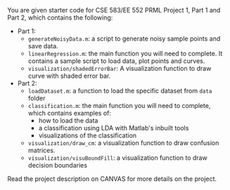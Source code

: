 You are given starter code for CSE 583/EE 552 PRML Project 1, Part 1 and Part 2,  which contains the following: 

- Part 1:
  - `generateNoisyData.m`: a script to generate noisy sample points and save data.
  - `linearRegression.m`: the main function you will need to complete. It contains a sample script to load data, plot points and curves.
  - `visualization/shadedErrorBar`: A visualization function to draw curve with shaded error bar.
- Part 2:
  - `loadDataset.m`:  a function to load the specific dataset from `data` folder
  - `classification.m`: the main function you will need to complete, which contains examples of: 
    - how to load the data 
    - a classification using LDA with Matlab's inbuilt tools
    - visualizations of the classification
  -  `visualization/draw_cm`: a visualization function to draw confusion matrices.
  - `visualization/visuBoundFill`: a visualization function to draw decision boundaries




Read the project description on CANVAS for more details on the project.

